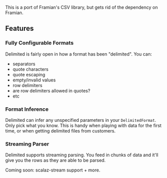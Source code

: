 This is a port of Framian's CSV library, but gets rid of the dependency on
Framian.

## Features

### Fully Configurable Formats

Delimited is fairly open in how a format has been "delimited". You can:

  * separators
  * quote characters
  * quote escaping
  * empty/invalid values
  * row delimiters
  * are row delimiters allowed in quotes?
  * etc

### Format Inference

Delimited can infer any unspecified parameters in your `DelimitedFormat`. Only
pick what you know. This is handy when playing with data for the first time,
or when getting delimited files from customers.

### Streaming Parser

Delimited supports streaming parsing. You feed in chunks of data and it'll give
you the rows as they are able to be parsed.

Coming soon: scalaz-stream support + more.
